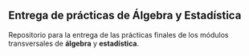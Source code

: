 ## Entrega de prácticas de Álgebra y Estadística
Repositorio para la entrega de las prácticas finales de los módulos transversales de **álgebra** y **estadística**.

